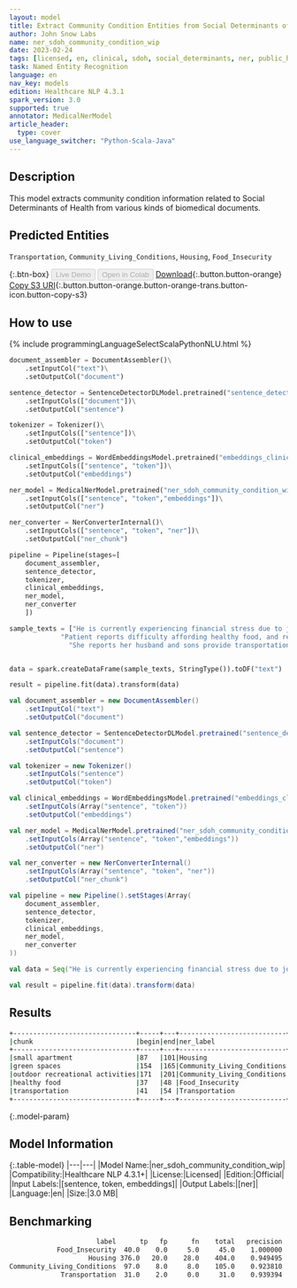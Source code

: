 ```yaml
---
layout: model
title: Extract Community Condition Entities from Social Determinants of Health Texts
author: John Snow Labs
name: ner_sdoh_community_condition_wip
date: 2023-02-24
tags: [licensed, en, clinical, sdoh, social_determinants, ner, public_health, community, condition, community_condition]
task: Named Entity Recognition
language: en
nav_key: models
edition: Healthcare NLP 4.3.1
spark_version: 3.0
supported: true
annotator: MedicalNerModel
article_header:
  type: cover
use_language_switcher: "Python-Scala-Java"
---
```


## Description

This model extracts community condition information related to Social Determinants of Health from various kinds of biomedical documents.

## Predicted Entities

`Transportation`, `Community_Living_Conditions`, `Housing`, `Food_Insecurity`

{:.btn-box}
<button class="button button-orange" disabled>Live Demo</button>
<button class="button button-orange" disabled>Open in Colab</button>
[Download](https://s3.amazonaws.com/auxdata.johnsnowlabs.com/clinical/models/ner_sdoh_community_condition_wip_en_4.3.1_3.0_1677201525944.zip){:.button.button-orange}
[Copy S3 URI](s3://auxdata.johnsnowlabs.com/clinical/models/ner_sdoh_community_condition_wip_en_4.3.1_3.0_1677201525944.zip){:.button.button-orange.button-orange-trans.button-icon.button-copy-s3}

## How to use



<div class="tabs-box" markdown="1">
{% include programmingLanguageSelectScalaPythonNLU.html %}

```python
document_assembler = DocumentAssembler()\
    .setInputCol("text")\
    .setOutputCol("document")

sentence_detector = SentenceDetectorDLModel.pretrained("sentence_detector_dl", "en")\
    .setInputCols(["document"])\
    .setOutputCol("sentence")

tokenizer = Tokenizer()\
    .setInputCols(["sentence"])\
    .setOutputCol("token")

clinical_embeddings = WordEmbeddingsModel.pretrained("embeddings_clinical", "en", "clinical/models")\
    .setInputCols(["sentence", "token"])\
    .setOutputCol("embeddings")

ner_model = MedicalNerModel.pretrained("ner_sdoh_community_condition_wip", "en", "clinical/models")\
    .setInputCols(["sentence", "token","embeddings"])\
    .setOutputCol("ner")

ner_converter = NerConverterInternal()\
    .setInputCols(["sentence", "token", "ner"])\
    .setOutputCol("ner_chunk")

pipeline = Pipeline(stages=[
    document_assembler, 
    sentence_detector,
    tokenizer,
    clinical_embeddings,
    ner_model,
    ner_converter   
    ])

sample_texts = ["He is currently experiencing financial stress due to job insecurity, and he lives in a small apartment in a densely populated area with limited access to green spaces and outdoor recreational activities.",
             "Patient reports difficulty affording healthy food, and relies oncheaper, processed options.",
               "She reports her husband and sons provide transportation top medical apptsand do her grocery shopping."]


data = spark.createDataFrame(sample_texts, StringType()).toDF("text")

result = pipeline.fit(data).transform(data)
```
```scala
val document_assembler = new DocumentAssembler()
    .setInputCol("text")
    .setOutputCol("document")

val sentence_detector = SentenceDetectorDLModel.pretrained("sentence_detector_dl", "en")
    .setInputCols("document")
    .setOutputCol("sentence")

val tokenizer = new Tokenizer()
    .setInputCols("sentence")
    .setOutputCol("token")

val clinical_embeddings = WordEmbeddingsModel.pretrained("embeddings_clinical", "en", "clinical/models")
    .setInputCols(Array("sentence", "token"))
    .setOutputCol("embeddings")

val ner_model = MedicalNerModel.pretrained("ner_sdoh_community_condition_wip", "en", "clinical/models")
    .setInputCols(Array("sentence", "token","embeddings"))
    .setOutputCol("ner")

val ner_converter = new NerConverterInternal()
    .setInputCols(Array("sentence", "token", "ner"))
    .setOutputCol("ner_chunk")

val pipeline = new Pipeline().setStages(Array(
    document_assembler, 
    sentence_detector,
    tokenizer,
    clinical_embeddings,
    ner_model,
    ner_converter   
))

val data = Seq("He is currently experiencing financial stress due to job insecurity, and he lives in a small apartment in a densely populated area with limited access to green spaces and outdoor recreational activities.").toDS.toDF("text")

val result = pipeline.fit(data).transform(data)
```
</div>

## Results

```bash
+-------------------------------+-----+---+---------------------------+
|chunk                          |begin|end|ner_label                  |
+-------------------------------+-----+---+---------------------------+
|small apartment                |87   |101|Housing                    |
|green spaces                   |154  |165|Community_Living_Conditions|
|outdoor recreational activities|171  |201|Community_Living_Conditions|
|healthy food                   |37   |48 |Food_Insecurity            |
|transportation                 |41   |54 |Transportation             |
+-------------------------------+-----+---+---------------------------+
```

{:.model-param}
## Model Information

{:.table-model}
|---|---|
|Model Name:|ner_sdoh_community_condition_wip|
|Compatibility:|Healthcare NLP 4.3.1+|
|License:|Licensed|
|Edition:|Official|
|Input Labels:|[sentence, token, embeddings]|
|Output Labels:|[ner]|
|Language:|en|
|Size:|3.0 MB|

## Benchmarking

```bash
                      label 	 tp	  fp	  fn	total	precision	  recall	      f1
            Food_Insecurity	 40.0	 0.0	 5.0	 45.0	 1.000000	0.888889	0.941176
                    Housing	376.0	20.0	28.0	404.0	 0.949495	0.930693	0.940000
Community_Living_Conditions	 97.0	 8.0	 8.0	105.0	 0.923810	0.923810	0.923810
             Transportation	 31.0	 2.0	 0.0	 31.0	 0.939394	1.000000	0.968750
```
